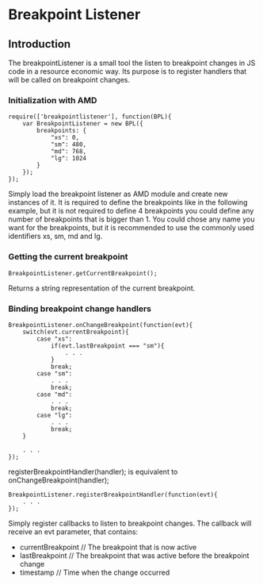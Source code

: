 Breakpoint Listener
===================

Introduction
------------

The breakpointListener is a small tool the listen to breakpoint changes in JS code in a resource economic way. Its 
purpose is to register handlers that will be called on breakpoint changes.

### Initialization with AMD

	require(['breakpointlistener'], function(BPL){
		var BreakpointListener = new BPL({
			breakpoints: {
				"xs": 0,
				"sm": 480,
				"md": 768,
				"lg": 1024
			}
		});
	});
	
Simply load the breakpoint listener as AMD module and create new instances of it. It is required to define the 
breakpoints like in the following example, but it is not required to define 4 breakpoints you could define any number of 
breakpoints that is bigger than 1. You could chose any name you want for the breakpoints, but it is recommended to use
the commonly used identifiers xs, sm, md and lg.

### Getting the current breakpoint
	
	BreakpointListener.getCurrentBreakpoint();

Returns a string representation of the current breakpoint. 


### Binding breakpoint change handlers

	BreakpointListener.onChangeBreakpoint(function(evt){
		switch(evt.currentBreakpoint){
			case "xs":
				if(evt.lastBreakpoint === "sm"){
					. . .
				}
				break;
			case "sm":
				. . .
				break;
			case "md":
				. . .
				break;
			case "lg":
				. . .
				break;
		}
		
		. . .
	});

registerBreakpointHandler(handler); is equivalent to onChangeBreakpoint(handler);

	BreakpointListener.registerBreakpointHandler(function(evt){
		. . .
	});

Simply register callbacks to listen to breakpoint changes. The callback will receive an evt parameter, that contains:
- currentBreakpoint	// The breakpoint that is now active
- lastBreakpoint	// The breakpoint that was active before the breakpoint change
- timestamp			// Time when the change occurred
	